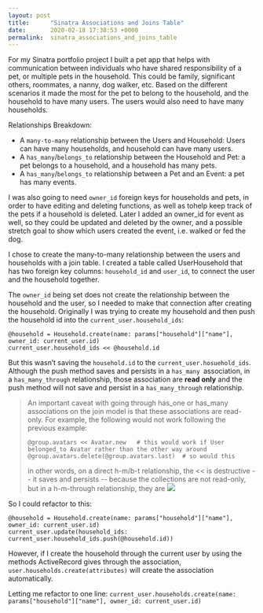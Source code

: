 ```yaml
---
layout: post
title:      "Sinatra Associations and Joins Table"
date:       2020-02-18 17:38:53 +0000
permalink:  sinatra_associations_and_joins_table
---
```



For my Sinatra portfolio project I built a pet app that helps with communication between individuals who have shared responsibility of a pet, or multiple pets in the household. This could be family, significant others, roommates, a nanny, dog walker, etc.  Based on the different scenarios it made the most for the pet to belong to the household, and  the household to have many users. The users would also need to have many households. 

Relationships Breakdown:
* A `many-to-many` relationship between the Users and Household: Users can have many households, and household can have many users. 
* A `has_many`/`belongs_to` relationship between the Household and Pet: a pet belongs to a household, and a household has many pets. 
* A `has_many`/`belongs_to` relationship between a Pet and  an Event: a pet has many events. 

I was also going to need `owner_id` foreign keys for households and pets, in order to have editing and deleting functions, as well as tohelp keep track of the pets if a household is deleted. Later I added an owner_id for event as well, so they could be updated and deleted by the owner, and a possible stretch goal to show which users created the event, i.e. walked or fed the dog.

I chose to create the many-to-many relationship between the users and households with a join table. I created a table called UserHousehold that has two foreign key columns: `household_id` and `user_id`, to connect the user and the household together. 

The `owner_id` being set does not create the relationship between the household and the user, so I needed to make that connection after creating the household. Originally I was trying to create my household and then push the household id into the `current_user.household_ids`:
```
@household = Household.create(name: params["household"]["name"], owner_id: current_user.id)
current_user.household_ids << @household.id
```

But this wasn’t saving the `household.id` to the `current_user.hosuehold_ids`. Although the push method saves and persists in a `has_many `association, in a `has_many_through` relationship, those association are **read only** and the push method will not save and persist in a `has_many_through` relationship.  

> An important caveat with going through has_one or has_many associations on the join model is that these associations are read-only. For example, the following would not work following the previous example:
> ```
> @group.avatars << Avatar.new   # this would work if User belonged_to Avatar rather than the other way around
> @group.avatars.delete(@group.avatars.last)  # so would this
> ```
> in other words, on a direct h-m/b-t relationship, the << is destructive -- it saves and persists -- because the collections are not read-only, but in a h-m-through relationship, they are
> ![]([https://api.rubyonrails.org/classes/ActiveRecord/Associations/ClassMethods.html](http://)http://)

So I could refactor to this:
```
@household = Household.create(name: params["household"]["name"], owner_id: current_user.id)
current_user.update(household_ids: current_user.household_ids.push(@household.id))
```

However, if I create the household through the current user by using the methods ActiveRecord gives through the association, `user.households.create(attributes)` will create the association automatically. 

Letting me refactor to one line: 
`current_user.households.create(name: params["household"]["name"], owner_id: current_user.id)`
